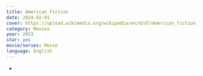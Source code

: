 ```yaml
---
title: American Fiction
date: 2024-02-01
cover: https://upload.wikimedia.org/wikipedia/en/d/d7/American_fiction_xxlg.jpg
category: Movies
year: 2023
star: yes
movie/series: Movie
language: English
---
```

-






